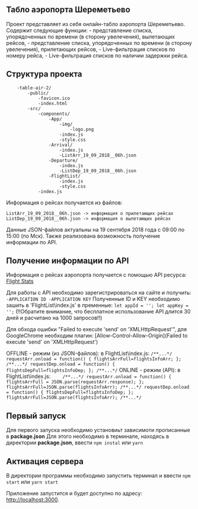 
## Табло аэропорта Шереметьево

Проект представляет из себя онлайн-табло аэропорта Шереметьево.
Содержит следующие функции:
    - представление списка, упорядоченных по времени (в сторону увелечения), вылетающих рейсов,
    - представление списка, упорядоченных по времени (в сторону увелечения), прилетающих рейсов,
    - Live-фильтрация списков по номеру рейса,
    - Live-фильтрация списков по наличии задержки рейса.

## Структура проекта
```
    -table-air-2/
        -public/
            -favicon.ico
            -index.html
        -src/
            -components/
                -App/
                    -img/
                        -logo.png
                    -index.js
                    -style.css
                -Arrival/
                    -index.js
                    -ListArr_19_09_2018__06h.json
                -Departure/
                    -index.js
                    -ListDep_19_09_2018__06h.json
                -FlightList/
                    -index.js
                    -style.css
            -index.js
```

Информация о рейсах получается из файлов:

    ListArr_19_09_2018__06h.json -> информация о прилетающих рейсах
    ListDep_19_09_2018__06h.json -> информация о вылетающих рейсах

Данные JSON-файлов актуальны на 19 сентября 2018 года с 09:00 по 15:00 (по Мск).
Также реализована возможность получение информации по API.

## Получение информации по API

Информация о рейсах аэропорта получается с помощью API ресурса: [Flight Stats](https://developer.flightstats.com/)

Для работы с API необходимо зарегистрироваться на сайте и получить:
`
    -APPLICATION ID
    -APPLICATION KEY
`
Полученные ID и KEY необходимо зашить в 'FlightList\index.js' в пременные:
`
let appId = '';
let appKey = '';
`
(!!Обратите внимание, что бесплатное использование API длится 30 дней и расчитано на 1000 запросов!!)

Для обхода ошибки "Failed to execute 'send' on 'XMLHttpRequest'", для GoogleChrome необходим плагин:
    [Allow-Control-Allow-Origin](Failed to execute 'send' on 'XMLHttpRequest')

OFFLINE - режим (из JSON-файлов):
    в FlightList\index.js:
`
        /**...*/
        requestArr.onload = function() {
                    flightsArrFull=flightsInfoArr;
                };
        /**...*/
        requestDep.onload = function() {
                    flightsDepFull=flightsInfoDep;
                };
        /**...*/
`
ONLINE - режим (API):
    в FlightList\index.js:
`    
        /**...*/
        requestArr.onload = function() {
                    flightsArrFull = JSON.parse(requestArr.response);
                };
        flightsArrFull=JSON.parse(flightsInfoArr);
        /**...*/
        requestDep.onload = function() {
                    flightsDepFull=flightsInfoDep;
                };
        flightsArrFull=JSON.parse(flightsInfoArr);
        /**...*/
`
## Первый запуск
Для первого запуска необходимо установиьт зависимоти прописанные в __package.json__
Для этого необходимо в терминале, находясь в директории __package.json__, ввести `npm instal` или `yarn`

## Активация сервера

В директории программы необходимо запустить терминал и ввести `npm start` или  `yarn start`

Приложение запустится и будет доступно по адресу: [http://localhost:3000](http://localhost:3000).
